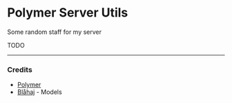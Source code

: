 # Polymer Server Utils

Some random staff for my server

TODO

---

### Credits

* [Polymer](https://github.com/Patbox/polymer)
* [Blåhaj](https://github.com/hibiii/Blahaj) - Models